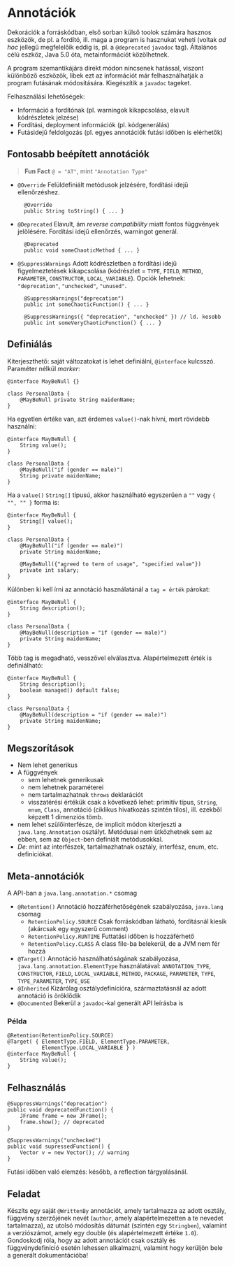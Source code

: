 # Annotációk #
Dekorációk a forráskódban, első sorban külső toolok számára hasznos eszközök, de
pl. a fordító, ill. maga a program is hasznukat veheti (voltak *ad hoc* jellegű
megfelelőik eddig is, pl. a `@deprecated` `javadoc` tag). Általános célú
eszköz, Java 5.0 óta, metainformációt közölhetnek.

A program szemantikájára direkt módon nincsenek hatással, viszont különböző
eszközök, libek ezt az információt már felhasználhatják a program futásának
módosítására. Kiegészítik a `javadoc` tageket.

Felhasználási lehetőségek:

* Információ a fordítónak (pl. warningok kikapcsolása, elavult kódrészletek
  jelzése)
* Fordítási, deployment információk (pl. kódgenerálás)
* Futásidejű feldolgozás (pl. egyes annotációk futási időben is elérhetők)

## Fontosabb beépített annotációk ##

> **Fun Fact** `@ = "AT"`, mint `"Annotation Type"`

* `@Override` Felüldefiniált metódusok jelzésére, fordítási idejű ellenőrzéshez.

		@Override
		public String toString() { ... }

* `@Deprecated` Elavult, ám *reverse compatibility* miatt fontos függvények
jelölésére. Fordítási idejű ellenőrzés, warningot generál.

		@Deprecated
		public void someChaoticMethod { ... }

* `@SuppressWarnings` Adott kódrészletben a fordítási idejű figyelmeztetések
kikapcsolása (kódrészlet = `TYPE`, `FIELD`, `METHOD`, `PARAMETER`,
`CONSTRUCTOR`, `LOCAL_VARIABLE`). Opciók lehetnek: `"deprecation"`,
`"unchecked"`, `"unused"`.

		@SuppressWarnings("deprecation")
		public int someChaoticFunction() { ... }
		
		@SuppressWarnings({ "deprecation", "unchecked" }) // ld. kesobb
		public int someVeryChaoticFunction() { ... }

## Definiálás ##
Kiterjeszthető: saját változatokat is lehet definiálni, `@interface` kulcsszó.
Paraméter nélkül *marker*:

	@interface MayBeNull {}
	
	class PersonalData {
	    @MayBeNull private String maidenName;
	}

Ha egyetlen értéke van, azt érdemes `value()`-nak hívni, mert rövidebb
használni:

	@interface MayBeNull {
	    String value();
	}
	
	class PersonalData {
	    @MayBeNull("if (gender == male)")
	    String private maidenName;
	}

Ha a `value()` `String[]` típusú, akkor használható egyszerűen a `""` vagy
`{ "", "" }` forma is:

	@interface MayBeNull {
	    String[] value();
	}
	
	class PersonalData {
	    @MayBeNull("if (gender == male)")
	    private String maidenName;
	
	    @MayBeNull({"agreed to term of usage", "specified value"})
	    private int salary;
	}

Különben ki kell írni az annotáció használatánál a `tag = érték` párokat:

	@interface MayBeNull {
	    String description();
	}
	
	class PersonalData {
	    @MayBeNull(description = "if (gender == male)")
	    private String maidenName;
	}

Több tag is megadható, vesszővel elválasztva. Alapértelmezett érték is
definiálható:

	@interface MayBeNull {
	    String description();
	    boolean managed() default false;
	}
	
	class PersonalData {
	    @MayBeNull(description = "if (gender == male)")
	    private String maidenName;
	}

## Megszorítások ##

* Nem lehet generikus
* A függvények
	* sem lehetnek generikusak
	* nem lehetnek paraméterei
	* nem tartalmazhatnak `throws` deklarációt
	* visszatérési értékük csak a következő lehet: primitív típus, `String`,
	  `enum`, `Class`, annotáció (ciklikus hivatkozás szintén tilos), ill.
	  ezekből képzett 1 dimenziós tömb.
* nem lehet szülőinterfésze, de implicit módon kiterjeszti a
  `java.lang.Annotation` osztályt. Metódusai nem ütközhetnek sem az ebben, sem
  az `Object`-ben definiált metódusokkal.
* *De:* mint az interfészek, tartalmazhatnak osztály, interfész, enum, etc.
  definíciókat.

## Meta-annotációk ##
A API-ban a `java.lang.annotation.*` csomag
* `@Retention()` Annotáció hozzáférhetőségének szabályozása, `java.lang` csomag
	* `RetentionPolicy.SOURCE` Csak forráskódban látható, fordításnál kiesik
	  (akárcsak egy egyszerű comment)
	* `RetentionPolicy.RUNTIME` Futtatási időben is hozzáférhető
	* `RetentionPolicy.CLASS` A class file-ba belekerül, de a JVM nem fér hozzá
* `@Target()` Annotáció használhatóságának szabályozása,
  `java.lang.annotation.ElementType` használatával: `ANNOTATION_TYPE`,
  `CONSTRUCTOR`, `FIELD`, `LOCAL_VARIABLE`, `METHOD`, `PACKAGE`, `PARAMETER`,
  `TYPE`, `TYPE_PARAMETER`, `TYPE_USE`
* `@Inherited` Kizárólag osztálydefinícióra, származtatásnál az adott annotáció
  is öröklődik
* `@Documented` Bekerül a `javadoc`-kal generált API leírásba is

### Példa ###

	@Retention(RetentionPolicy.SOURCE)
	@Target( { ElementType.FIELD, ElementType.PARAMETER,
	           ElementType.LOCAL_VARIABLE } )
	@interface MayBeNull {
	    String value();
	}

## Felhasználás ##

	@SuppressWarnings("deprecation")
	public void deprecatedFunction() {
	    JFrame frame = new JFrame();
	    frame.show(); // deprecated
	}
	
	@SuppressWarnings("unchecked")
	public void supressedFunction() {
	    Vector v = new Vector(); // warning
	}

Futási időben való elemzés: később, a reflection tárgyalásánál.

## Feladat ##
Készíts egy saját `@WrittenBy` annotációt, amely tartalmazza az adott osztály,
függvény szerzőjének nevét (`author`, amely alapértelmezetten a te nevedet
tartalmazza), az utolsó módosítás dátumát (szintén egy `Stringben`), valamint a
verziószámot, amely egy double (és alapértelmezett értéke `1.0`). Gondoskodj
róla, hogy az adott annotációt csak osztály és függvénydefiníció esetén lehessen
alkalmazni, valamint hogy kerüljön bele a generált dokumentációba!
